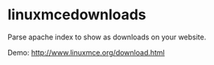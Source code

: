 # linuxmcedownloads
Parse apache index to show as downloads on your website.

Demo: http://www.linuxmce.org/download.html
